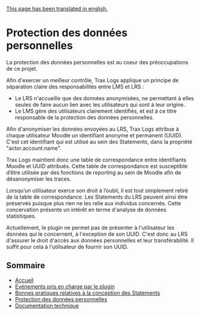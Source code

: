 [This page has been translated in english.](../en/privacy.md)

# Protection des données personnelles

La protection des données personnelles est au coeur des préoccupations de ce projet.

Afin d'exercer un meilleur contrôle, Trax Logs applique un principe de séparation claire des responsabilités entre LMS et LRS :
* Le LRS n'accueille que des données anonymisées, ne permettant à elles seules de faire aucun lien avec les utilisateurs qui sont à leur origine.
* Le LMS gère des utilisateurs clairement identifiés, et est à ce titre responsable de la protection des données personnelles.

Afin d'anonymiser les données envoyées au LRS, Trax Logs attribue à chaque utilisateur Moodle un identifiant anonyme et permanent (UUID).
C'est cet identifiant qui est utilisé au sein des Statements, dans la propriété "actor.account.name". 

Trax Logs maintient donc une table de correspondance entre identifiants Moodle et UUID attribués. 
Cette table de correspondance est susceptible d’être utilisée par des fonctions de reporting au sein de Moodle afin de désanonymiser les traces.

Lorsqu’un utilisateur exerce son droit à l’oubli, il est tout simplement retiré de la table de correspondance. 
Les Statements du LRS peuvent ainsi être préservés puisque plus rien ne les relie aux individus concernés.
Cette concervation présente un intérêt en terme d'analyse de données statistiques.

Actuellement, le plugin ne permet pas de présenter à l'utilisateur les données qui le concernent, à l'exception de son UUID.
C'est donc au LRS d'assurer le droit d'accès aux données personnelles et leur transférabilité.
Il suffit pour cela à l'utilisateur de fournir son UUID.


## Sommaire

* [Accueil](README.md)
* [Evénements pris en charge par le plugin](events.md)
* [Bonnes pratiques relatives à la conception des Statements](best-practices.md)
* [Protection des données personnelles](privacy.md)
* [Documentation technique](tech.md)
